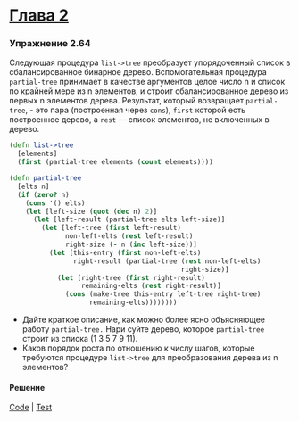 # [Глава 2](../index.md#Глава-2-Построение-абстракций-с-помощью-данных)

### Упражнение 2.64
Следующая процедура `list->tree` преобразует упорядоченный список в сбалансированное бинарное дерево. Вспомогательная процедура `partial-tree` принимает в качестве аргументов целое число n и список по крайней мере из n элементов, и строит сбалансированное дерево из первых n элементов дерева. Результат, который возвращает `partial-tree`, - это пара (построенная через `cons`), `first` которой есть построенное дерево, а `rest` — список элементов, не включенных в дерево.

```clojure
(defn list->tree
  [elements]
  (first (partial-tree elements (count elements))))

(defn partial-tree
  [elts n]
  (if (zero? n)
    (cons '() elts)
    (let [left-size (quot (dec n) 2)]
      (let [left-result (partial-tree elts left-size)]
        (let [left-tree (first left-result)
              non-left-elts (rest left-result)
              right-size (- n (inc left-size))]
          (let [this-entry (first non-left-elts)
                right-result (partial-tree (rest non-left-elts)
                                           right-size)]
            (let [right-tree (first right-result)
                  remaining-elts (rest right-result)]
              (cons (make-tree this-entry left-tree right-tree)
                    remaining-elts))))))))
```

- Дайте краткое описание, как можно более ясно объясняющее работу `partial-tree.` Нари суйте дерево, которое `partial-tree` строит из списка (1 3 5 7 9 11).
- Каков порядок роста по отношению к числу шагов, которые требуются процедуре `list->tree` для преобразования дерева из n элементов?

#### Решение
[Code](../../src/sicp/chapter02/2_64.clj) | [Test](../../test/sicp/chapter02/2_64_test.clj)

